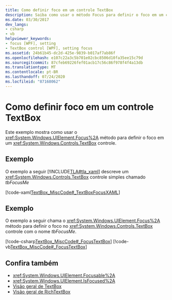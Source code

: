 ```yaml
---
title: Como definir foco em um controle TextBox
description: Saiba como usar o método Focus para definir o foco em um controle TextBox Windows Presentation Foundation.
ms.date: 03/30/2017
dev_langs:
- csharp
- vb
helpviewer_keywords:
- focus [WPF], setting
- TextBox control [WPF], setting focus
ms.assetid: 24b61b45-dc2d-425e-9839-b017af7ab86f
ms.openlocfilehash: e107c22a3c5b701e02cbc8506d10fa35ee15c79d
ms.sourcegitcommit: 87cfeb69226fef01acb17c56c86f978f4f4a13db
ms.translationtype: MT
ms.contentlocale: pt-BR
ms.lasthandoff: 07/24/2020
ms.locfileid: "87168062"
---
```

# <a name="how-to-set-focus-in-a-textbox-control"></a>Como definir foco em um controle TextBox
Este exemplo mostra como usar o <xref:System.Windows.UIElement.Focus%2A> método para definir o foco em um <xref:System.Windows.Controls.TextBox> controle.  
  
## <a name="example"></a>Exemplo  
 O exemplo a seguir [!INCLUDE[TLA#tla_xaml](../../../../includes/tlasharptla-xaml-md.md)] descreve um <xref:System.Windows.Controls.TextBox> controle simples chamado *tbFocusMe*  
  
 [!code-xaml[TextBox_MiscCode#_TextBoxFocusXAML](~/samples/snippets/csharp/VS_Snippets_Wpf/TextBox_MiscCode/CSharp/Window1.xaml#_textboxfocusxaml)]  
  
## <a name="example"></a>Exemplo  
 O exemplo a seguir chama o <xref:System.Windows.UIElement.Focus%2A> método para definir o foco no <xref:System.Windows.Controls.TextBox> controle com o nome *tbFocusMe*.  
  
 [!code-csharp[TextBox_MiscCode#_FocusTextBox](~/samples/snippets/csharp/VS_Snippets_Wpf/TextBox_MiscCode/CSharp/Window1.xaml.cs#_focustextbox)]
 [!code-vb[TextBox_MiscCode#_FocusTextBox](~/samples/snippets/visualbasic/VS_Snippets_Wpf/TextBox_MiscCode/VisualBasic/Window1.xaml.vb#_focustextbox)]  
  
## <a name="see-also"></a>Confira também

- <xref:System.Windows.UIElement.Focusable%2A>
- <xref:System.Windows.UIElement.IsFocused%2A>
- [Visão geral de TextBox](textbox-overview.md)
- [Visão geral de RichTextBox](richtextbox-overview.md)
